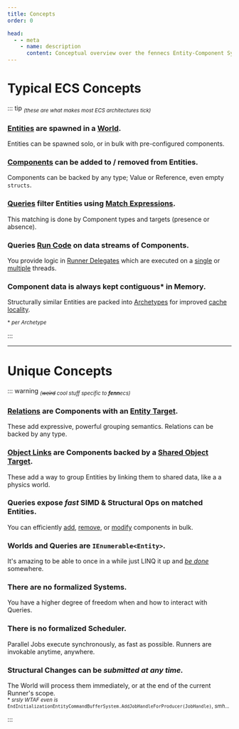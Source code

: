 ```yaml
---
title: Concepts
order: 0

head:
  - - meta
    - name: description
      content: Conceptual overview over the fennecs Entity-Component System
---
```


# Typical ECS Concepts 

::: tip <sub>*(these are what makes most ECS architectures tick)*</sub>
### [Entities](Entities/) are spawned in a [World](World.md). 
Entities can be spawned solo, or in bulk with pre-configured components.

### [Components](Components/) can be added to / removed from Entities.
Components can be backed by any type; Value or Reference, even empty `structs`.

### [Queries](Queries/) filter Entities using [Match Expressions](Queries/MatchExpressions.md).
This matching is done by Component types and targets (presence or absence).

### Queries [Run Code](Queries/Query.For.md) on data streams of Components.
You provide logic in [Runner Delegates](Queries/Delegates.md) which are executed on a [single](Queries/Query.For.md) or [multiple](Queries/Query.Job.md) threads.

### Component data is always kept contiguous* in Memory.
Structurally similar Entities are packed into [Archetypes](Archetype.md) for improved [cache locality](https://en.wikipedia.org/wiki/Locality_of_reference).

<sub>\* *per Archetype*</sub>

:::

----------------------

# Unique Concepts 

::: warning <sub>*(~~weird~~ cool stuff specific to **fenn**ecs)*</sub>
### [Relations](Relation.md) are Components with an [Entity Target](Queries/MatchExpressions.md#match-targets).
These add expressive, powerful grouping semantics. Relations can be backed by any type.

### [Object Links](Link.md) are Components backed by a [Shared Object Target](Queries/MatchExpressions.md#match-targets).
These add a way to group Entities by linking them to shared data, like a a physics world.

### Queries expose *fast* SIMD & Structural Ops on matched Entities.
You can efficiently [add](Queries/CRUD.md), [remove](Queries/CRUD.md), or [modify](Queries/SIMD.md) components in bulk.

### Worlds and Queries are `IEnumerable<Entity>`.
It's amazing to be able to once in a while just LINQ it up and <u>*be done*</u> somewhere.

### There are no formalized Systems.
You have a higher degree of freedom when and how to interact with Queries.

### There is no formalized Scheduler.
Parallel Jobs execute synchronously, as fast as possible. Runners are invokable anytime, anywhere.  

### Structural Changes can be *submitted at any time.*
The World will process them immediately, or at the end of the current Runner's scope.  
<sub>\* *srsly WTAF even is* `EndInitializationEntityCommandBufferSystem.AddJobHandleForProducer(JobHandle)`, *smh...*</sub>

:::


